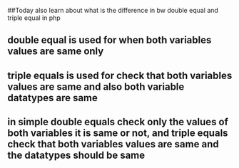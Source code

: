 ##Today also learn about what is the difference in bw double equal and triple equal in php

## double equal is used for when both variables values are same only

## triple equals is used for check that both variables values are same and also both variable datatypes are same

## in simple double equals check only the values of both variables it is same or not, and triple equals check that both variables values are same and the datatypes should be same
